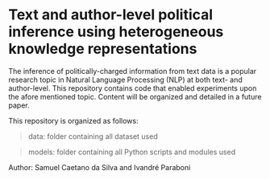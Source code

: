 # Text and author-level political inference using heterogeneous knowledge representations

The inference of politically-charged information from text data is a popular research topic in Natural Language Processing (NLP) at both text- and author-level. This repository contains code that enabled experiments upon the afore mentioned topic. Content will be organized and detailed in a future paper.


This repository is organized as follows:

> data: folder containing all dataset used

> models: folder containing all Python scripts and modules used


Author: Samuel Caetano da Silva and Ivandré Paraboni

